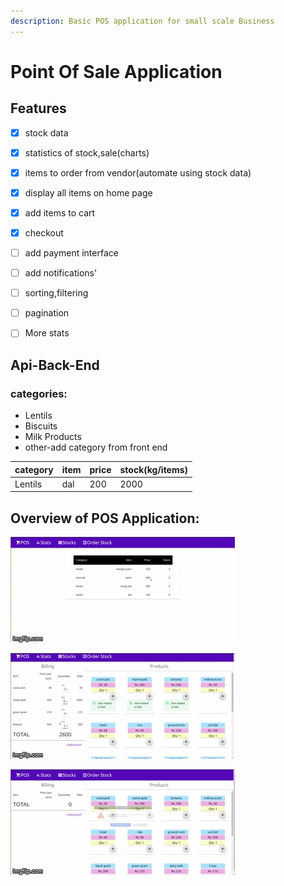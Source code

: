 ```yaml
---
description: Basic POS application for small scale Business
---
```


# Point Of Sale Application

## Features

* [x] stock data
* [x] statistics of stock,sale\(charts\)
* [x] items to order from vendor\(automate using stock data\)
* [x] display all items on home page
* [x] add items to cart
* [x] checkout
* [ ] add payment interface
* [ ] add notifications'
* [ ] sorting,filtering
* [ ] pagination
* [ ] More stats



## Api-Back-End

### categories:

* Lentils
* Biscuits
* Milk Products
* other-add category from front end

| category | item | price | stock\(kg/items\) |
| :--- | :--- | :--- | :--- |
| Lentils | dal | 200 | 2000 |

## Overview of POS Application:

  

![Alt Text](.gitbook/assets/42r4kq.gif)

![Alt Text](.gitbook/assets/42r4gh.gif)

![Alt Text](.gitbook/assets/42r49j.gif)

